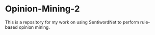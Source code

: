 # Opinion-Mining-2
This is a repository for my work on using SentiwordNet to perform rule-based opinion mining.
